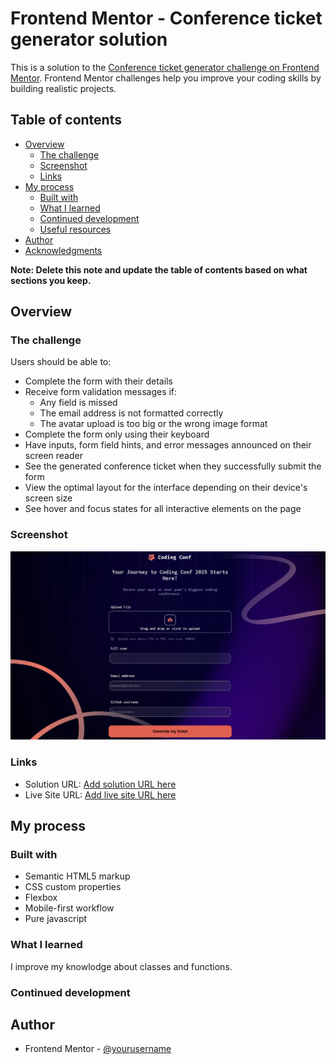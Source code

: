 # Frontend Mentor - Conference ticket generator solution

This is a solution to the [Conference ticket generator challenge on Frontend Mentor](https://www.frontendmentor.io/challenges/conference-ticket-generator-oq5gFIU12w). Frontend Mentor challenges help you improve your coding skills by building realistic projects. 

## Table of contents

- [Overview](#overview)
  - [The challenge](#the-challenge)
  - [Screenshot](#screenshot)
  - [Links](#links)
- [My process](#my-process)
  - [Built with](#built-with)
  - [What I learned](#what-i-learned)
  - [Continued development](#continued-development)
  - [Useful resources](#useful-resources)
- [Author](#author)
- [Acknowledgments](#acknowledgments)

**Note: Delete this note and update the table of contents based on what sections you keep.**

## Overview

### The challenge

Users should be able to:

- Complete the form with their details
- Receive form validation messages if:
  - Any field is missed
  - The email address is not formatted correctly
  - The avatar upload is too big or the wrong image format
- Complete the form only using their keyboard
- Have inputs, form field hints, and error messages announced on their screen reader
- See the generated conference ticket when they successfully submit the form
- View the optimal layout for the interface depending on their device's screen size
- See hover and focus states for all interactive elements on the page

### Screenshot

![](./assets/images/screencapture-avantiermv-github-io-conference-ticket-generator-main-2025-07-08-20_31_37.png)

### Links

- Solution URL: [Add solution URL here](https://github.com/Avantiermv/conference-ticket-generator-main)
- Live Site URL: [Add live site URL here](https://avantiermv.github.io/conference-ticket-generator-main/)

## My process

### Built with

- Semantic HTML5 markup
- CSS custom properties
- Flexbox
- Mobile-first workflow
- Pure javascript

### What I learned

I improve my knowlodge about classes and functions.

### Continued development


## Author

- Frontend Mentor - [@yourusername](https://www.frontendmentor.io/profile/yourusername)

